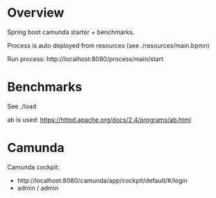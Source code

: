 # Overview

Spring boot camunda starter + benchmarks.

Process is auto deployed from resources (see ./resources/main.bpmn)

Run process: http://localhost:8080/process/main/start

# Benchmarks
See ./load

ab is used:
https://httpd.apache.org/docs/2.4/programs/ab.html

# Camunda
Camunda cockpit:
- http://localhost:8080/camunda/app/cockpit/default/#/login
- admin / admin
